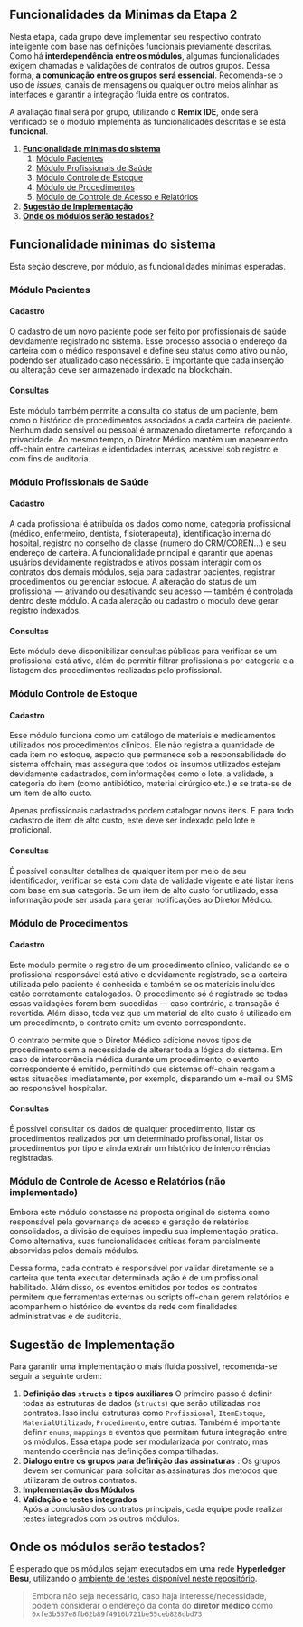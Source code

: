 ## Funcionalidades da Minimas da Etapa 2

Nesta etapa, cada grupo deve implementar seu respectivo contrato inteligente com base nas definições funcionais previamente descritas. Como há **interdependência entre os módulos**, algumas funcionalidades exigem chamadas e validações de contratos de outros grupos. Dessa forma, **a comunicação entre os grupos será essencial**. Recomenda-se o uso de *issues*, canais de mensagens ou qualquer outro meios alinhar as interfaces e garantir a integração fluida entre os contratos.

A avaliação final será por grupo, utilizando o **Remix IDE**, onde será verificado se o modulo implementa as funcionalidades descritas e se está **funcional**.

1.  [**Funcionalidade minimas do sistema**](#funcionalidade-minimas-do-sistema)
    1.  [Módulo Pacientes](#módulo-pacientes)
    2.  [Módulo Profissionais de Saúde](#módulo-profissionais-de-saúde)
    3.  [Módulo Controle de Estoque](#módulo-controle-de-estoque)
    4.  [Módulo de Procedimentos](#módulo-de-procedimentos)
    5.  [Módulo de Controle de Acesso e Relatórios](#módulo-de-controle-de-acesso-e-relatórios)
1.  [**Sugestão de Implementação**](#sugestão-de-implementação)
1.  [**Onde os módulos serão testados?**](#onde-os-módulos-serão-testados)

## Funcionalidade minimas do sistema

Esta seção descreve, por módulo, as funcionalidades minimas esperadas.

### Módulo Pacientes

#### Cadastro

O cadastro de um novo paciente pode ser feito por profissionais de saúde devidamente registrado no sistema. Esse processo associa o endereço da carteira com o médico responsável e define seu status como ativo ou não, podendo ser atualizado caso necessário. E importante que cada inserção ou alteração deve ser armazenado indexado na blockchain.

#### Consultas

Este módulo também permite a consulta do status de um paciente, bem como o histórico de procedimentos associados a cada carteira de paciente. Nenhum dado sensível ou pessoal é armazenado diretamente, reforçando a privacidade. Ao mesmo tempo, o Diretor Médico mantém um mapeamento off-chain entre carteiras e identidades internas, acessível sob registro e com fins de auditoria.


### Módulo Profissionais de Saúde

#### Cadastro

A cada profissional é atribuída os dados como nome, categoria profissional (médico, enfermeiro, dentista, fisioterapeuta), identificação interna do hospital, registro no conselho de classe (numero do CRM/COREN...) e seu endereço de carteira. A funcionalidade principal é garantir que apenas usuários devidamente registrados e ativos possam interagir com os contratos dos demais módulos, seja para cadastrar pacientes, registrar procedimentos ou gerenciar estoque. A alteração do status de um profissional — ativando ou desativando seu acesso — também é controlada dentro deste módulo. A cada aleração ou cadastro o modulo deve gerar registro indexados.

#### Consultas

Este módulo deve disponibilizar consultas públicas para verificar se um profissional está ativo, além de permitir filtrar profissionais por categoria e a listagem dos procedimentos realizadas pelo profissional. 

### Módulo Controle de Estoque

#### Cadastro

Esse módulo funciona como um catálogo de materiais e medicamentos utilizados nos procedimentos clínicos. Ele não registra a quantidade de cada item no estoque, aspecto que permanece sob a responsabilidade do sistema offchain, mas assegura que todos os insumos utilizados estejam devidamente cadastrados, com informações como o lote, a validade, a categoria do item (como antibiótico, material cirúrgico etc.) e se trata-se de um item de alto custo.

Apenas profissionais cadastrados podem catalogar novos itens. E para todo cadastro de item de alto custo, este deve ser indexado pelo lote e proficional. 

#### Consultas

É possível consultar detalhes de qualquer item por meio de seu identificador, verificar se está com data de validade vigente e até listar itens com base em sua categoria. Se um item de alto custo for utilizado, essa informação pode ser usada para gerar notificações ao Diretor Médico.

### Módulo de Procedimentos

#### Cadastro

Este modulo permite o registro de um procedimento clínico, validando se o profissional responsável está ativo e devidamente registrado, se a carteira utilizada pelo paciente é conhecida e também se os materiais incluídos estão corretamente catalogados. O procedimento só é registrado se todas essas validações forem bem-sucedidas — caso contrário, a transação é revertida. Além disso, toda vez que um material de alto custo é utilizado em um procedimento, o contrato emite um evento correspondente.

O contrato permite que o Diretor Médico adicione novos tipos de procedimento sem a necessidade de alterar toda a lógica do sistema. Em caso de intercorrência médica durante um procedimento, o evento correspondente é emitido, permitindo que sistemas off-chain reagam a estas situações imediatamente, por exemplo, disparando um e-mail ou SMS ao responsável hospitalar.

#### Consultas

É possível consultar os dados de qualquer procedimento, listar os procedimentos realizados por um determinado profissional, listar os procedimentos por tipo e ainda extrair um histórico de intercorrências registradas.

### Módulo de Controle de Acesso e Relatórios (não implementado)

Embora este módulo constasse na proposta original do sistema como responsável pela governança de acesso e geração de relatórios consolidados, a divisão de equipes impediu sua implementação prática. Como alternativa, suas funcionalidades críticas foram parcialmente absorvidas pelos demais módulos. 

Dessa forma, cada contrato é responsável por validar diretamente se a carteira que tenta executar determinada ação é de um profissional habilitado. Além disso, os eventos emitidos por todos os contratos permitem que ferramentas externas ou scripts off-chain gerem relatórios e acompanhem o histórico de eventos da rede com finalidades administrativas e de auditoria.

## Sugestão de Implementação

Para garantir uma implementação o mais fluida possivel, recomenda-se seguir a seguinte ordem:

1. **Definição das `structs` e tipos auxiliares** O primeiro passo é definir todas as estruturas de dados (`structs`) que serão utilizadas nos contratos. Isso inclui estruturas como `Profissional`, `ItemEstoque`, `MaterialUtilizado`, `Procedimento`, entre outras. Também é importante definir `enums`, `mappings` e eventos que permitam futura integração entre os módulos. Essa etapa pode ser modularizada por contrato, mas mantendo coerência nas definições compartilhadas.
1. **Dialogo entre os grupos para definição das assinaturas** : Os grupos devem ser comunicar para solicitar as assinaturas dos metodos que utilizaram de outros contratos.
1. **Implementação dos Módulos**
    <!-- - Profissionais de Saúde & Pacientes
    - Estoque & Procedimentos -->
6. **Validação e testes integrados**  
   Após a conclusão dos contratos principais, cada equipe pode realizar testes integrados com os outros módulos. 

## Onde os módulos serão testados?

É esperado que os módulos sejam executados em uma rede **Hyperledger Besu**, utilizando o [ambiente de testes disponível neste repositório](https://github.com/ccufcg/bc101-dev-env).

> Embora não seja necessário, caso haja interesse/necessidade, podem considerar o endereço da conta do **diretor médico** como `0xfe3b557e8fb62b89f4916b721be55ceb828dbd73`

